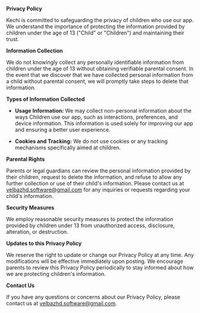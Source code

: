 **Privacy Policy**

Kechi is committed to safeguarding the privacy of children who use our app. We understand the importance of protecting the information provided by children under the age of 13 ("Child" or "Children") and maintaining their trust.

**Information Collection**

We do not knowingly collect any personally identifiable information from children under the age of 13 without obtaining verifiable parental consent. In the event that we discover that we have collected personal information from a child without parental consent, we will promptly take steps to delete that information.

**Types of Information Collected**

- **Usage Information:** We may collect non-personal information about the ways Children use our app, such as interactions, preferences, and device information. This information is used solely for improving our app and ensuring a better user experience.

- **Cookies and Tracking:** We do not use cookies or any tracking mechanisms specifically aimed at children.

**Parental Rights**

Parents or legal guardians can review the personal information provided by their children, request to delete the information, and refuse to allow any further collection or use of their child's information. Please contact us at velbazhd.software@gmail.com for any inquiries or requests regarding your child's information.

**Security Measures**

We employ reasonable security measures to protect the information provided by children under 13 from unauthorized access, disclosure, alteration, or destruction.

**Updates to this Privacy Policy**

We reserve the right to update or change our Privacy Policy at any time. Any modifications will be effective immediately upon posting. We encourage parents to review this Privacy Policy periodically to stay informed about how we are protecting children's information.

**Contact Us**

If you have any questions or concerns about our Privacy Policy, please contact us at velbazhd.software@gmail.com.
